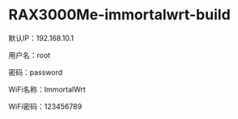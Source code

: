 # RAX3000Me-immortalwrt-build

默认IP：192.168.10.1

用户名：root

密码：password

WiFi名称：ImmortalWrt

WiFi密码：123456789